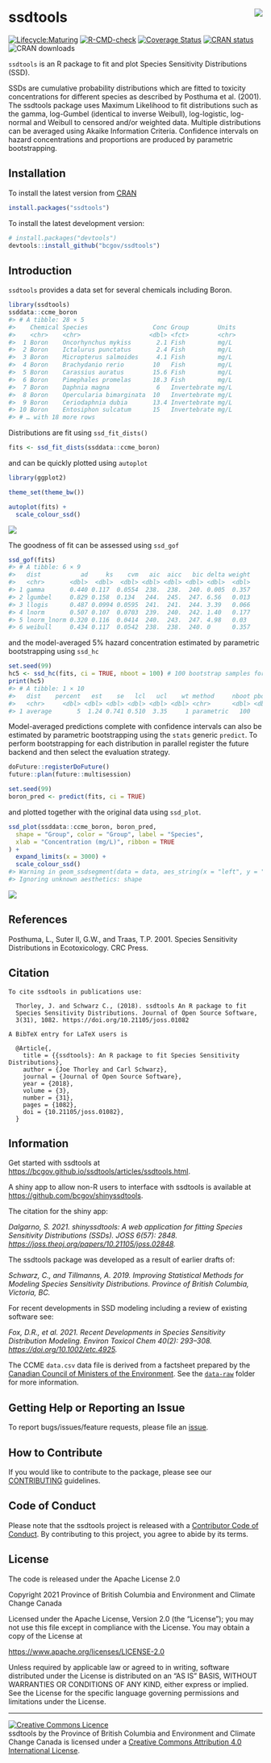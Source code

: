 
<!-- README.md is generated from README.Rmd. Please edit that file -->

# ssdtools <img src="man/figures/logo.png" align="right" />

<!-- badges: start -->

[![Lifecycle:Maturing](https://img.shields.io/badge/Lifecycle-Maturing-007EC6)](https://github.com/bcgov/repomountie/blob/master/doc/lifecycle-badges.md)
[![R-CMD-check](https://github.com/bcgov/ssdtools/actions/workflows/R-CMD-check.yaml/badge.svg)](https://github.com/bcgov/ssdtools/actions/workflows/R-CMD-check.yaml)
[![Coverage
Status](https://img.shields.io/codecov/c/github/bcgov/ssdtools/master.svg)](https://codecov.io/github/bcgov/ssdtools?branch=master)
[![CRAN
status](https://www.r-pkg.org/badges/version/ssdtools)](https://cran.r-project.org/package=ssdtools)
![CRAN downloads](https://cranlogs.r-pkg.org/badges/ssdtools)
<!-- badges: end -->

`ssdtools` is an R package to fit and plot Species Sensitivity
Distributions (SSD).

SSDs are cumulative probability distributions which are fitted to
toxicity concentrations for different species as described by Posthuma
et al. (2001). The ssdtools package uses Maximum Likelihood to fit
distributions such as the gamma, log-Gumbel (identical to inverse
Weibull), log-logistic, log-normal and Weibull to censored and/or
weighted data. Multiple distributions can be averaged using Akaike
Information Criteria. Confidence intervals on hazard concentrations and
proportions are produced by parametric bootstrapping.

## Installation

To install the latest version from
[CRAN](https://CRAN.R-project.org/package=ssdtools)

``` r
install.packages("ssdtools")
```

To install the latest development version:

``` r
# install.packages("devtools")
devtools::install_github("bcgov/ssdtools")
```

## Introduction

`ssdtools` provides a data set for several chemicals including Boron.

``` r
library(ssdtools)
ssddata::ccme_boron
#> # A tibble: 28 × 5
#>    Chemical Species                  Conc Group        Units
#>    <chr>    <chr>                   <dbl> <fct>        <chr>
#>  1 Boron    Oncorhynchus mykiss       2.1 Fish         mg/L 
#>  2 Boron    Ictalurus punctatus       2.4 Fish         mg/L 
#>  3 Boron    Micropterus salmoides     4.1 Fish         mg/L 
#>  4 Boron    Brachydanio rerio        10   Fish         mg/L 
#>  5 Boron    Carassius auratus        15.6 Fish         mg/L 
#>  6 Boron    Pimephales promelas      18.3 Fish         mg/L 
#>  7 Boron    Daphnia magna             6   Invertebrate mg/L 
#>  8 Boron    Opercularia bimarginata  10   Invertebrate mg/L 
#>  9 Boron    Ceriodaphnia dubia       13.4 Invertebrate mg/L 
#> 10 Boron    Entosiphon sulcatum      15   Invertebrate mg/L 
#> # … with 18 more rows
```

Distributions are fit using `ssd_fit_dists()`

``` r
fits <- ssd_fit_dists(ssddata::ccme_boron)
```

and can be quickly plotted using `autoplot`

``` r
library(ggplot2)

theme_set(theme_bw())

autoplot(fits) + 
  scale_colour_ssd()
```

![](man/figures/README-unnamed-chunk-5-1.png)<!-- -->

The goodness of fit can be assessed using `ssd_gof`

``` r
ssd_gof(fits)
#> # A tibble: 6 × 9
#>   dist           ad     ks    cvm   aic  aicc   bic delta weight
#>   <chr>       <dbl>  <dbl>  <dbl> <dbl> <dbl> <dbl> <dbl>  <dbl>
#> 1 gamma       0.440 0.117  0.0554  238.  238.  240. 0.005  0.357
#> 2 lgumbel     0.829 0.158  0.134   244.  245.  247. 6.56   0.013
#> 3 llogis      0.487 0.0994 0.0595  241.  241.  244. 3.39   0.066
#> 4 lnorm       0.507 0.107  0.0703  239.  240.  242. 1.40   0.177
#> 5 lnorm_lnorm 0.320 0.116  0.0414  240.  243.  247. 4.98   0.03 
#> 6 weibull     0.434 0.117  0.0542  238.  238.  240. 0      0.357
```

and the model-averaged 5% hazard concentration estimated by parametric
bootstrapping using `ssd_hc`

``` r
set.seed(99)
hc5 <- ssd_hc(fits, ci = TRUE, nboot = 100) # 100 bootstrap samples for speed
print(hc5)
#> # A tibble: 1 × 10
#>   dist    percent   est    se   lcl   ucl    wt method     nboot pboot
#>   <chr>     <dbl> <dbl> <dbl> <dbl> <dbl> <dbl> <chr>      <dbl> <dbl>
#> 1 average       5  1.24 0.741 0.510  3.35     1 parametric   100     1
```

Model-averaged predictions complete with confidence intervals can also
be estimated by parametric bootstrapping using the `stats` generic
`predict`. To perform bootstrapping for each distribution in parallel
register the future backend and then select the evaluation strategy.

``` r
doFuture::registerDoFuture()
future::plan(future::multisession)

set.seed(99)
boron_pred <- predict(fits, ci = TRUE)
```

and plotted together with the original data using `ssd_plot`.

``` r
ssd_plot(ssddata::ccme_boron, boron_pred,
  shape = "Group", color = "Group", label = "Species",
  xlab = "Concentration (mg/L)", ribbon = TRUE
) + 
  expand_limits(x = 3000) +
  scale_colour_ssd()
#> Warning in geom_ssdsegment(data = data, aes_string(x = "left", y = "y", :
#> Ignoring unknown aesthetics: shape
```

![](man/figures/README-unnamed-chunk-9-1.png)<!-- -->

## References

Posthuma, L., Suter II, G.W., and Traas, T.P. 2001. Species Sensitivity
Distributions in Ecotoxicology. CRC Press.

## Citation


    To cite ssdtools in publications use:

      Thorley, J. and Schwarz C., (2018). ssdtools An R package to fit
      Species Sensitivity Distributions. Journal of Open Source Software,
      3(31), 1082. https://doi.org/10.21105/joss.01082

    A BibTeX entry for LaTeX users is

      @Article{,
        title = {{ssdtools}: An R package to fit Species Sensitivity Distributions},
        author = {Joe Thorley and Carl Schwarz},
        journal = {Journal of Open Source Software},
        year = {2018},
        volume = {3},
        number = {31},
        pages = {1082},
        doi = {10.21105/joss.01082},
      }

## Information

Get started with ssdtools at
<https://bcgov.github.io/ssdtools/articles/ssdtools.html>.

A shiny app to allow non-R users to interface with ssdtools is available
at <https://github.com/bcgov/shinyssdtools>.

The citation for the shiny app:

*Dalgarno, S. 2021. shinyssdtools: A web application for fitting Species
Sensitivity Distributions (SSDs). JOSS 6(57): 2848.
<https://joss.theoj.org/papers/10.21105/joss.02848>.*

The ssdtools package was developed as a result of earlier drafts of:

*Schwarz, C., and Tillmanns, A. 2019. Improving Statistical Methods for
Modeling Species Sensitivity Distributions. Province of British
Columbia, Victoria, BC.*

For recent developments in SSD modeling including a review of existing
software see:

*Fox, D.R., et al. 2021. Recent Developments in Species Sensitivity
Distribution Modeling. Environ Toxicol Chem 40(2): 293–308.
<https://doi.org/10.1002/etc.4925>.*

The CCME `data.csv` data file is derived from a factsheet prepared by
the [Canadian Council of Ministers of the
Environment](http://ceqg-rcqe.ccme.ca/en/index.html). See the
[`data-raw`](https://github.com/bcgov/ssdtools/tree/master/data-raw)
folder for more information.

## Getting Help or Reporting an Issue

To report bugs/issues/feature requests, please file an
[issue](https://github.com/bcgov/ssdtools/issues/).

## How to Contribute

If you would like to contribute to the package, please see our
[CONTRIBUTING](https://github.com/bcgov/ssdtools/blob/master/.github/CONTRIBUTING.md)
guidelines.

## Code of Conduct

Please note that the ssdtools project is released with a [Contributor
Code of
Conduct](https://contributor-covenant.org/version/2/0/CODE_OF_CONDUCT.html).
By contributing to this project, you agree to abide by its terms.

## License

The code is released under the Apache License 2.0

Copyright 2021 Province of British Columbia and Environment and Climate
Change Canada

Licensed under the Apache License, Version 2.0 (the “License”); you may
not use this file except in compliance with the License. You may obtain
a copy of the License at

<https://www.apache.org/licenses/LICENSE-2.0>

Unless required by applicable law or agreed to in writing, software
distributed under the License is distributed on an “AS IS” BASIS,
WITHOUT WARRANTIES OR CONDITIONS OF ANY KIND, either express or implied.
See the License for the specific language governing permissions and
limitations under the License.

------------------------------------------------------------------------

<a rel="license" href="https://creativecommons.org/licenses/by/4.0/"><img alt="Creative Commons Licence"
style="border-width:0" src="https://i.creativecommons.org/l/by/4.0/80x15.png" /></a><br /><span
xmlns:dct="http://purl.org/dc/terms/"
property="dct:title">ssdtools</span> by <span
xmlns:cc="http://creativecommons.org/ns#"
property="cc:attributionName">the Province of British Columbia and
Environment and Climate Change Canada </span> is licensed under a
<a rel="license" href="https://creativecommons.org/licenses/by/4.0/">
Creative Commons Attribution 4.0 International License</a>.
